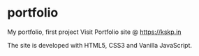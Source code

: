 # portfolio
My portfolio, first project
Visit Portfolio site @ https://kskp.in

The site is developed with HTML5, CSS3 and Vanilla JavaScript.
